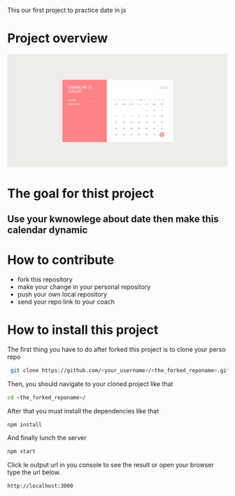 This our first project to practice date in js

# Project overview

![Project final render](public/images/calendar-snapshot.png)

# The goal for thist project
## Use your kwnowlege about date then make this calendar dynamic

# How to contribute

- fork this repository
- make your change in your personal repository
- push your own local repository
- send your repo link to your coach

# How to install this project

The first thing you have to do after forked this project is to clone your perso repo

```bash
 git clone https://github.com/<your_username>/<the_forked_reponame>.git

```

Then, you should navigate to your cloned project like that

```bash
cd <the_forked_reponame>/
```

After that you must install the dependencies like that

```bash
npm install
```


And finally lunch the server

```bash
npm start
```

Click le output url in you console to see the result or open your browser type the url below.

```text
http://localhost:3000
```

